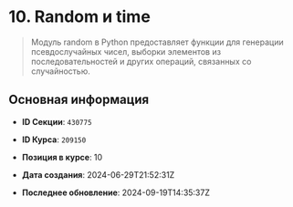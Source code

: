 # 10. Random и time


> Модуль random в Python предоставляет функции для генерации псевдослучайных чисел, выборки элементов из последовательностей и других операций, связанных со случайностью.


## Основная информация

- **ID Секции**: `430775`
- **ID Курса**: `209150`
- **Позиция в курсе**: 10
- **Дата создания**: 2024-06-29T21:52:31Z

- **Последнее обновление**: 2024-09-19T14:35:37Z
